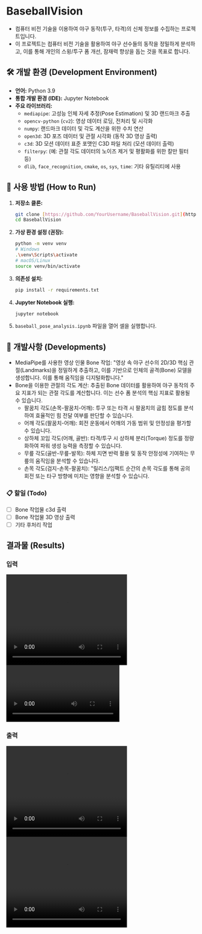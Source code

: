 # BaseballVision
- 컴퓨터 비전 기술을 이용하여 야구 동작(투구, 타격)의 신체 정보를 수집하는 프로젝트입니다.
- 이 프로젝트는 컴퓨터 비전 기술을 활용하여 야구 선수들의 동작을 정밀하게 분석하고, 이를 통해 개인의 스윙/투구 폼 개선, 잠재력 향상을 돕는 것을 목표로 합니다.

## 🛠️ 개발 환경 (Development Environment)

- **언어:** Python 3.9
- **통합 개발 환경 (IDE):** Jupyter Notebook
- **주요 라이브러리:**
    - `mediapipe`: 고성능 인체 자세 추정(Pose Estimation) 및 3D 랜드마크 추출
    - `opencv-python` (`cv2`): 영상 데이터 로딩, 전처리 및 시각화
    - `numpy`: 랜드마크 데이터 및 각도 계산을 위한 수치 연산
    - `open3d`: 3D 포즈 데이터 및 관절 시각화 (동작 3D 영상 출력)
    - `c3d`: 3D 모션 데이터 표준 포맷인 C3D 파일 처리 (모션 데이터 출력)
    - `filterpy`: (예: 관절 각도 데이터의 노이즈 제거 및 평활화를 위한 칼만 필터 등)
    - `dlib`, `face_recognition`, `cmake`, `os`, `sys`, `time`: 기타 유틸리티에 사용

## 🚀 사용 방법 (How to Run)

1.  **저장소 클론:**
    ```bash
    git clone [https://github.com/YourUsername/BaseballVision.git](https://github.com/Easy-H/BaseballVision.git)
    cd BaseballVision
    ```
2.  **가상 환경 설정 (권장):**
    ```bash
    python -m venv venv
    # Windows
    .\venv\Scripts\activate
    # macOS/Linux
    source venv/bin/activate
    ```
3.  **의존성 설치:**
    ```bash
    pip install -r requirements.txt
    ```
4.  **Jupyter Notebook 실행:**
    ```bash
    jupyter notebook
    ```
5.  `baseball_pose_analysis.ipynb` 파일을 열어 셀을 실행합니다.

## 🔧 개발사항 (Developments)
- MediaPipe를 사용한 영상 인물 Bone 작업: "영상 속 야구 선수의 2D/3D 핵심 관절(Landmarks)을 정밀하게 추출하고, 이를 기반으로 인체의 골격(Bone) 모델을 생성합니다. 이를 통해 움직임을 디지털화합니다."
- Bone을 이용한 관절의 각도 계산: 추출된 Bone 데이터를 활용하여 야구 동작의 주요 지표가 되는 관절 각도를 계산합니다. 이는 선수 폼 분석의 핵심 지표로 활용될 수 있습니다.
    - 팔꿈치 각도(손목-팔꿈치-어깨): 투구 또는 타격 시 팔꿈치의 굽힘 정도를 분석하여 효율적인 힘 전달 여부를 판단할 수 있습니다.
    - 어깨 각도(팔꿈치-어깨): 회전 운동에서 어깨의 가동 범위 및 안정성을 평가할 수 있습니다.
    - 상하체 꼬임 각도(어깨, 골반): 타격/투구 시 상하체 분리(Torque) 정도를 정량화하여 파워 생성 능력을 측정할 수 있습니다.
    - 무릎 각도(골반-무릎-발목): 하체 지면 반력 활용 및 동작 안정성에 기여하는 무릎의 움직임을 분석할 수 있습니다.
    - 손목 각도(검지-손목-팔꿈치): "릴리스/임팩트 순간의 손목 각도를 통해 공의 회전 또는 타구 방향에 미치는 영향을 분석할 수 있습니다.

### 📋 할일 (Todo)
- [ ] Bone 작업물 c3d 출력
- [ ] Bone 작업물 3D 영상 출력
- [ ] 기타 후처리 작업

## 결과물 (Results)
### 입력
<video width="320" height="240" controls>
    <source src="raw_data/이지헌.mov"  type="video/mov">
</video>
<video source=""></video>

### 출력
<video width="320" height="240" controls>
    <source src="/result_data/이지헌_combined_output.mp4"  type="video/mp4">
</video>
<video width="320" height="240" controls>
    <source src="result_data/이지헌_bone_output.mp4"  type="video/mp4">
</video>